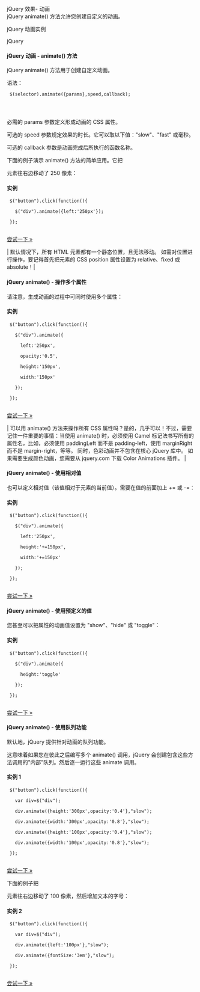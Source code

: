  jQuery 效果- 动画  
jQuery animate() 方法允许您创建自定义的动画。

 jQuery 动画实例



jQuery

 

#### jQuery 动画 - animate() 方法

 jQuery animate() 方法用于创建自定义动画。

 语法：

 
```
 $(selector).animate({params},speed,callback);




```
 必需的 params 参数定义形成动画的 CSS 属性。

 可选的 speed 参数规定效果的时长。它可以取以下值："slow"、"fast" 或毫秒。

 可选的 callback 参数是动画完成后所执行的函数名称。

 下面的例子演示 animate() 方法的简单应用。它把 <div> 元素往右边移动了 250 像素：

  
#### 实例

 
```
 $("button").click(function(){

   $("div").animate({left:'250px'});

 });  


```
 

[尝试一下 »](http://www.w3cschool.cc/try/try.php?filename=tryjquery_animation1) 

 



| 默认情况下，所有 HTML 元素都有一个静态位置，且无法移动。 如需对位置进行操作，要记得首先把元素的 CSS position 属性设置为 relative、fixed 或 absolute！|





#### jQuery animate() - 操作多个属性

 请注意，生成动画的过程中可同时使用多个属性：

  
#### 实例

 
```
 $("button").click(function(){

   $("div").animate({

     left:'250px',

     opacity:'0.5',

     height:'150px',

     width:'150px'

   });

 });  


```
 

[尝试一下 »](http://www.w3cschool.cc/try/try.php?filename=tryjquery_animation1_multicss) 

 



|  可以用 animate() 方法来操作所有 CSS 属性吗？是的，几乎可以！不过，需要记住一件重要的事情：当使用 animate() 时，必须使用 Camel 标记法书写所有的属性名，比如，必须使用 paddingLeft 而不是 padding-left，使用 marginRight 而不是 margin-right，等等。 同时，色彩动画并不包含在核心 jQuery 库中。 如果需要生成颜色动画，您需要从 jquery.com 下载 Color Animations 插件。 |





#### jQuery animate() - 使用相对值

 也可以定义相对值（该值相对于元素的当前值）。需要在值的前面加上 += 或 -=：

  
#### 实例

 
```
 $("button").click(function(){

   $("div").animate({

     left:'250px',

     height:'+=150px',

     width:'+=150px'

   });

 });  


```
 

[尝试一下 »](http://www.w3cschool.cc/try/try.php?filename=tryjquery_animation1_relative) 

 



#### jQuery animate() - 使用预定义的值

 您甚至可以把属性的动画值设置为 "show"、"hide" 或 "toggle"：

  
#### 实例

 
```
 $("button").click(function(){

   $("div").animate({

     height:'toggle'

   });

 });  


```
 

[尝试一下 »](http://www.w3cschool.cc/try/try.php?filename=tryjquery_animation1_toggle) 

 



#### jQuery animate() - 使用队列功能

 默认地，jQuery 提供针对动画的队列功能。

 这意味着如果您在彼此之后编写多个 animate() 调用，jQuery 会创建包含这些方法调用的"内部"队列。然后逐一运行这些 animate 调用。

  
#### 实例 1

 
```
 $("button").click(function(){

   var div=$("div");

   div.animate({height:'300px',opacity:'0.4'},"slow");

   div.animate({width:'300px',opacity:'0.8'},"slow");

   div.animate({height:'100px',opacity:'0.4'},"slow");

   div.animate({width:'100px',opacity:'0.8'},"slow");

 });  


```
 

[尝试一下 »](http://www.w3cschool.cc/try/try.php?filename=tryjquery_animation) 

 下面的例子把 <div> 元素往右边移动了 100 像素，然后增加文本的字号：

  
#### 实例 2

 
```
 $("button").click(function(){

   var div=$("div");

   div.animate({left:'100px'},"slow");

   div.animate({fontSize:'3em'},"slow");

 });  


```
 

[尝试一下 »](http://www.w3cschool.cc/try/try.php?filename=tryjquery_animation2) 

 


